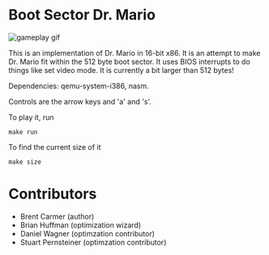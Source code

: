 Boot Sector Dr. Mario
=====================

![gameplay gif](https://gitlab-ext.galois.com/bcarmer/boot-sector-drmario/raw/master/game.gif "Dr Mario")

This is an implementation of Dr. Mario in 16-bit x86. It is an attempt to make Dr. Mario
fit within the 512 byte boot sector. It uses BIOS interrupts to do things like set video
mode. It is currently a bit larger than 512 bytes!

Dependencies: qemu-system-i386, nasm.

Controls are the arrow keys and 'a' and 's'.

To play it, run 
```
make run
```

To find the current size of it
```
make size
```

Contributors
============
* Brent Carmer (author)
* Brian Huffman (optimization wizard)
* Daniel Wagner (optimzation contributor)
* Stuart Pernsteiner (optimzation contributor)
